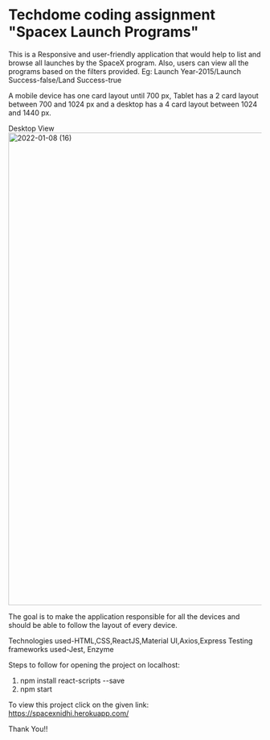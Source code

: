 # Techdome coding assignment "Spacex Launch Programs"
This is a Responsive and user-friendly application that would help to list and browse all launches by the SpaceX program. Also, users can view all the programs based on the filters provided.
Eg: Launch Year-2015/Launch Success-false/Land Success-true

A mobile device has one card layout until 700 px, Tablet has a 2 card layout between 700 and 1024 px and a desktop has a 4 card layout between 1024 and 1440 px.

Desktop View
<img width="938" alt="2022-01-08 (16)" src="https://user-images.githubusercontent.com/66113643/148644575-6b322bb1-8806-4ca8-b7b8-d4a9490ed26e.png">

The goal is to make the application responsible for all the devices and should be able to follow the layout of every device.

Technologies used-HTML,CSS,ReactJS,Material UI,Axios,Express
Testing frameworks used-Jest, Enzyme

Steps to follow for opening the project on localhost:
1. npm install react-scripts --save
2. npm start

To view this project click on the given link: https://spacexnidhi.herokuapp.com/ 

Thank You!!
